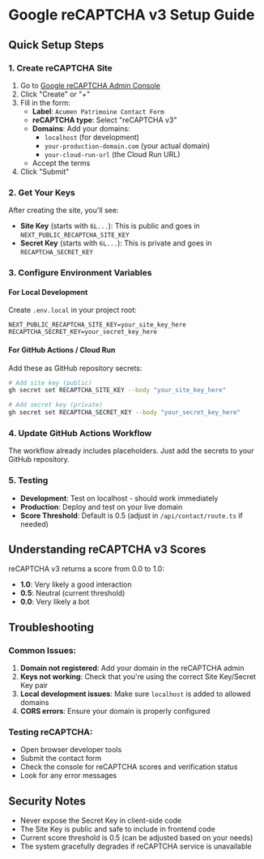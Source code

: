 # Google reCAPTCHA v3 Setup Guide

## Quick Setup Steps

### 1. Create reCAPTCHA Site
1. Go to [Google reCAPTCHA Admin Console](https://www.google.com/recaptcha/admin/create)
2. Click "Create" or "+"
3. Fill in the form:
   - **Label**: `Acumen Patrimoine Contact Form`
   - **reCAPTCHA type**: Select "reCAPTCHA v3"
   - **Domains**: Add your domains:
     - `localhost` (for development)
     - `your-production-domain.com` (your actual domain)
     - `your-cloud-run-url` (the Cloud Run URL)
   - Accept the terms
4. Click "Submit"

### 2. Get Your Keys
After creating the site, you'll see:
- **Site Key** (starts with `6L...`): This is public and goes in `NEXT_PUBLIC_RECAPTCHA_SITE_KEY`
- **Secret Key** (starts with `6L...`): This is private and goes in `RECAPTCHA_SECRET_KEY`

### 3. Configure Environment Variables

#### For Local Development
Create `.env.local` in your project root:
```env
NEXT_PUBLIC_RECAPTCHA_SITE_KEY=your_site_key_here
RECAPTCHA_SECRET_KEY=your_secret_key_here
```

#### For GitHub Actions / Cloud Run
Add these as GitHub repository secrets:
```bash
# Add site key (public)
gh secret set RECAPTCHA_SITE_KEY --body "your_site_key_here"

# Add secret key (private)
gh secret set RECAPTCHA_SECRET_KEY --body "your_secret_key_here"
```

### 4. Update GitHub Actions Workflow
The workflow already includes placeholders. Just add the secrets to your GitHub repository.

### 5. Testing
- **Development**: Test on localhost - should work immediately
- **Production**: Deploy and test on your live domain
- **Score Threshold**: Default is 0.5 (adjust in `/api/contact/route.ts` if needed)

## Understanding reCAPTCHA v3 Scores

reCAPTCHA v3 returns a score from 0.0 to 1.0:
- **1.0**: Very likely a good interaction
- **0.5**: Neutral (current threshold)
- **0.0**: Very likely a bot

## Troubleshooting

### Common Issues:
1. **Domain not registered**: Add your domain in the reCAPTCHA admin
2. **Keys not working**: Check that you're using the correct Site Key/Secret Key pair
3. **Local development issues**: Make sure `localhost` is added to allowed domains
4. **CORS errors**: Ensure your domain is properly configured

### Testing reCAPTCHA:
- Open browser developer tools
- Submit the contact form
- Check the console for reCAPTCHA scores and verification status
- Look for any error messages

## Security Notes

- Never expose the Secret Key in client-side code
- The Site Key is public and safe to include in frontend code
- Current score threshold is 0.5 (can be adjusted based on your needs)
- The system gracefully degrades if reCAPTCHA service is unavailable
